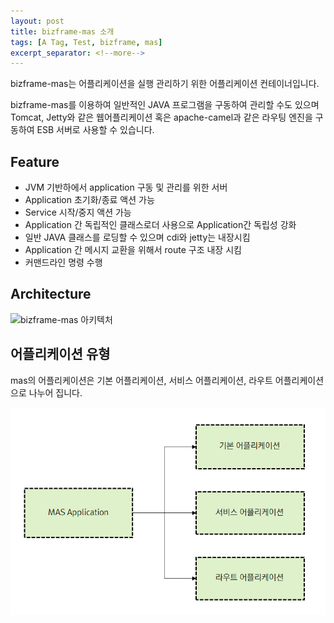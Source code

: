 ```yaml
---
layout: post
title: bizframe-mas 소개 
tags: [A Tag, Test, bizframe, mas]
excerpt_separator: <!--more-->
---
```


bizframe-mas는 어플리케이션을 실행 관리하기 위한 어플리케이션 컨테이너입니다.  
<!--more-->
bizframe-mas를 이용하여 일반적인 JAVA 프로그램을 구동하여 관리할 수도 있으며 
Tomcat, Jetty와 같은 웹어플리케이션 혹은 apache-camel과 같은 라우팅 엔진을 구동하여 ESB 서버로 사용할 수 있습니다.    

 
## Feature 

 * JVM 기반하에서 application 구동 및 관리를 위한 서버
 * Application 초기화/종료 액션 가능
 * Service 시작/중지 액션 가능
 * Application 간 독립적인 클래스로더 사용으로 Application간 독립성 강화 
 * 일반 JAVA 클래스를 로딩할 수 있으며 cdi와 jetty는 내장시킴
 * Application 간 메시지 교환을 위해서 route 구조 내장 시킴
 * 커맨드라인 명령 수행 


## Architecture

 ![bizframe-mas 아키텍처](/images/bizframe-mas-intor/architecture.png)


## 어플리케이션 유형 

 mas의 어플리케이션은 기본 어플리케이션, 서비스 어플리케이션, 라우트 어플리케이션으로 나누어 집니다.  
  
 ![어플리케이션 ](/images/bizframe-mas-intro/application-type.png)


 